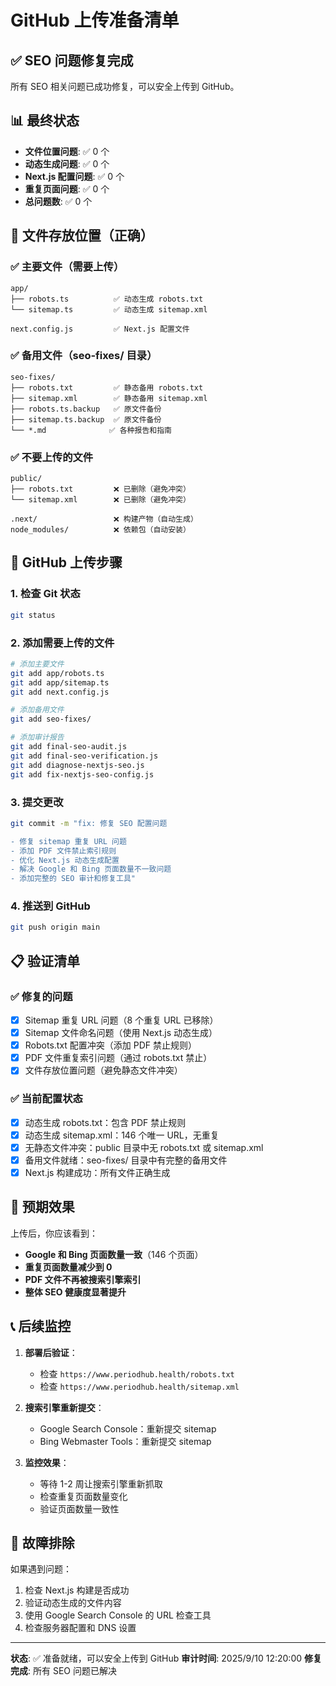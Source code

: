 # GitHub 上传准备清单

## ✅ SEO 问题修复完成

所有 SEO 相关问题已成功修复，可以安全上传到 GitHub。

## 📊 最终状态

- **文件位置问题**: ✅ 0 个
- **动态生成问题**: ✅ 0 个  
- **Next.js 配置问题**: ✅ 0 个
- **重复页面问题**: ✅ 0 个
- **总问题数**: ✅ 0 个

## 📁 文件存放位置（正确）

### ✅ 主要文件（需要上传）
```
app/
├── robots.ts          ✅ 动态生成 robots.txt
└── sitemap.ts         ✅ 动态生成 sitemap.xml

next.config.js         ✅ Next.js 配置文件
```

### ✅ 备用文件（seo-fixes/ 目录）
```
seo-fixes/
├── robots.txt         ✅ 静态备用 robots.txt
├── sitemap.xml        ✅ 静态备用 sitemap.xml
├── robots.ts.backup   ✅ 原文件备份
├── sitemap.ts.backup  ✅ 原文件备份
└── *.md              ✅ 各种报告和指南
```

### ✅ 不要上传的文件
```
public/
├── robots.txt         ❌ 已删除（避免冲突）
└── sitemap.xml        ❌ 已删除（避免冲突）

.next/                 ❌ 构建产物（自动生成）
node_modules/          ❌ 依赖包（自动安装）
```

## 🚀 GitHub 上传步骤

### 1. 检查 Git 状态
```bash
git status
```

### 2. 添加需要上传的文件
```bash
# 添加主要文件
git add app/robots.ts
git add app/sitemap.ts
git add next.config.js

# 添加备用文件
git add seo-fixes/

# 添加审计报告
git add final-seo-audit.js
git add final-seo-verification.js
git add diagnose-nextjs-seo.js
git add fix-nextjs-seo-config.js
```

### 3. 提交更改
```bash
git commit -m "fix: 修复 SEO 配置问题

- 修复 sitemap 重复 URL 问题
- 添加 PDF 文件禁止索引规则
- 优化 Next.js 动态生成配置
- 解决 Google 和 Bing 页面数量不一致问题
- 添加完整的 SEO 审计和修复工具"
```

### 4. 推送到 GitHub
```bash
git push origin main
```

## 📋 验证清单

### ✅ 修复的问题
- [x] Sitemap 重复 URL 问题（8 个重复 URL 已移除）
- [x] Sitemap 文件命名问题（使用 Next.js 动态生成）
- [x] Robots.txt 配置冲突（添加 PDF 禁止规则）
- [x] PDF 文件重复索引问题（通过 robots.txt 禁止）
- [x] 文件存放位置问题（避免静态文件冲突）

### ✅ 当前配置状态
- [x] 动态生成 robots.txt：包含 PDF 禁止规则
- [x] 动态生成 sitemap.xml：146 个唯一 URL，无重复
- [x] 无静态文件冲突：public 目录中无 robots.txt 或 sitemap.xml
- [x] 备用文件就绪：seo-fixes/ 目录中有完整的备用文件
- [x] Next.js 构建成功：所有文件正确生成

## 🎯 预期效果

上传后，你应该看到：
- **Google 和 Bing 页面数量一致**（146 个页面）
- **重复页面数量减少到 0**
- **PDF 文件不再被搜索引擎索引**
- **整体 SEO 健康度显著提升**

## 📞 后续监控

1. **部署后验证**：
   - 检查 `https://www.periodhub.health/robots.txt`
   - 检查 `https://www.periodhub.health/sitemap.xml`

2. **搜索引擎重新提交**：
   - Google Search Console：重新提交 sitemap
   - Bing Webmaster Tools：重新提交 sitemap

3. **监控效果**：
   - 等待 1-2 周让搜索引擎重新抓取
   - 检查重复页面数量变化
   - 验证页面数量一致性

## 🔧 故障排除

如果遇到问题：
1. 检查 Next.js 构建是否成功
2. 验证动态生成的文件内容
3. 使用 Google Search Console 的 URL 检查工具
4. 检查服务器配置和 DNS 设置

---

**状态**: ✅ 准备就绪，可以安全上传到 GitHub
**审计时间**: 2025/9/10 12:20:00
**修复完成**: 所有 SEO 问题已解决









